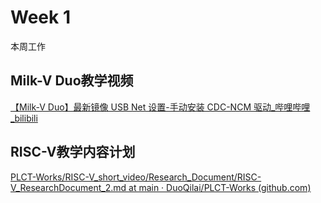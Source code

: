 # Week 1

本周工作

## Milk-V Duo教学视频
[【Milk-V Duo】最新镜像 USB Net 设置-手动安装 CDC-NCM 驱动_哔哩哔哩_bilibili](https://www.bilibili.com/video/BV1JQp3e7E53/?spm_id_from=333.999.0.0&vd_source=417238cd96b1b549d14bcb35a9da3cf0)

## RISC-V教学内容计划
[PLCT-Works/RISC-V_short_video/Research_Document/RISC-V_ResearchDocument_2.md at main · DuoQilai/PLCT-Works (github.com)](https://github.com/DuoQilai/PLCT-Works/blob/main/RISC-V_short_video/Research_Document/RISC-V_ResearchDocument_2.md)
